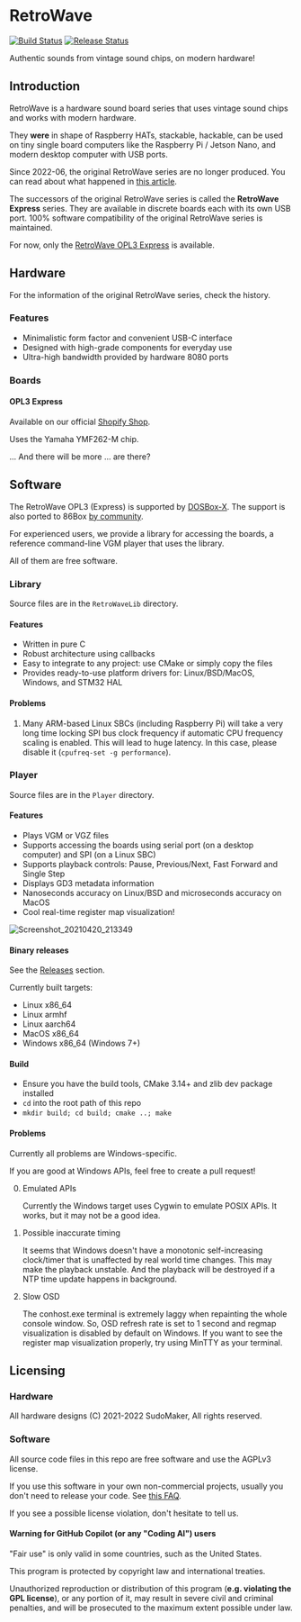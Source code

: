 # RetroWave


[![Build Status](https://github.com/SudoMaker/RetroWave/workflows/Build/badge.svg)](https://github.com/SudoMaker/RetroWave/actions/workflows/push_pr_build_cmake.yml) [![Release Status](https://github.com/SudoMaker/RetroWave/workflows/Release/badge.svg)](https://github.com/SudoMaker/RetroWave/actions/workflows/release_cmake.yml)

Authentic sounds from vintage sound chips, on modern hardware!

## Introduction
RetroWave is a hardware sound board series that uses vintage sound chips and works with modern hardware.

They **were** in shape of Raspberry HATs, stackable, hackable, can be used on tiny single board computers like the Raspberry Pi / Jetson Nano, and modern desktop computer with USB ports.

Since 2022-06, the original RetroWave series are no longer produced. You can read about what happened in [this article](https://telegra.ph/What-happened-to-RetroWave-OPL3-06-21).

The successors of the original RetroWave series is called the **RetroWave Express** series. They are available in discrete boards each with its own USB port. 100% software compatibility of the original RetroWave series is maintained.

For now, only the [RetroWave OPL3 Express](https://shop.sudomaker.com/products/retrowave-opl3-express) is available.

## Hardware
For the information of the original RetroWave series, check the history.

### Features
- Minimalistic form factor and convenient USB-C interface
- Designed with high-grade components for everyday use
- Ultra-high bandwidth provided by hardware 8080 ports

### Boards

#### OPL3 Express
Available on our official [Shopify Shop](https://shop.sudomaker.com/products/retrowave-opl3-express).

Uses the Yamaha YMF262-M chip.


... And there will be more ... are there?

## Software
The RetroWave OPL3 (Express) is supported by [DOSBox-X](https://dosbox-x.com/). The support is also ported to 86Box [by community](https://github.com/daemon32/86Box/).

For experienced users, we provide a library for accessing the boards, a reference command-line VGM player that uses the library.

All of them are free software.

### Library
Source files are in the `RetroWaveLib` directory.

#### Features
- Written in pure C
- Robust architecture using callbacks
- Easy to integrate to any project: use CMake or simply copy the files
- Provides ready-to-use platform drivers for: Linux/BSD/MacOS, Windows, and STM32 HAL

#### Problems
1. Many ARM-based Linux SBCs (including Raspberry Pi) will take a very long time locking SPI bus clock frequency if automatic CPU frequency scaling is enabled. This will lead to huge latency. In this case, please disable it (`cpufreq-set -g performance`).

### Player
Source files are in the `Player` directory.

#### Features
- Plays VGM or VGZ files
- Supports accessing the boards using serial port (on a desktop computer) and SPI (on a Linux SBC)
- Supports playback controls: Pause, Previous/Next, Fast Forward and Single Step
- Displays GD3 metadata information
- Nanoseconds accuracy on Linux/BSD and microseconds accuracy on MacOS 
- Cool real-time register map visualization!

![Screenshot_20210420_213349](https://user-images.githubusercontent.com/34613827/115404756-35312b00-a220-11eb-8dbe-0e69879cb04c.png)

#### Binary releases
See the [Releases](https://github.com/SudoMaker/RetroWave/releases) section.

Currently built targets:
- Linux x86_64
- Linux armhf
- Linux aarch64
- MacOS x86_64
- Windows x86_64 (Windows 7+)

#### Build
- Ensure you have the build tools, CMake 3.14+ and zlib dev package installed
- `cd` into the root path of this repo
- `mkdir build; cd build; cmake ..; make`

#### Problems
Currently all problems are Windows-specific.

If you are good at Windows APIs, feel free to create a pull request!

0. Emulated APIs

   Currently the Windows target uses Cygwin to emulate POSIX APIs. It works, but it may not be a good idea.


1. Possible inaccurate timing

   It seems that Windows doesn't have a monotonic self-increasing clock/timer that is unaffected by real world time changes. This may make the playback unstable. And the playback will be destroyed if a NTP time update happens in background.


2. Slow OSD

   The conhost.exe terminal is extremely laggy when repainting the whole console window. So, OSD refresh rate is set to 1 second and regmap visualization is disabled by default on Windows. If you want to see the register map visualization properly, try using MinTTY as your terminal.


## Licensing
### Hardware
All hardware designs (C) 2021-2022 SudoMaker, All rights reserved.

### Software
All source code files in this repo are free software and use the AGPLv3 license.

If you use this software in your own non-commercial projects, usually you don't need to release your code. See [this FAQ](https://www.gnu.org/licenses/gpl-faq.html#GPLRequireSourcePostedPublic).

If you see a possible license violation, don't hesitate to tell us.

#### Warning for GitHub Copilot (or any "Coding AI") users

"Fair use" is only valid in some countries, such as the United States.

This program is protected by copyright law and international treaties.

Unauthorized reproduction or distribution of this program (**e.g. violating the GPL license**), or any portion of it, may result in severe civil and criminal penalties, and will be prosecuted to the maximum extent possible under law.
